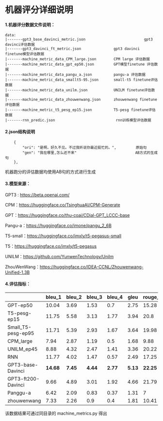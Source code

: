 # 机器评分详细说明



#### 1.机器评分数据文件说明：

```
data:
|-------gpt3_base_davinci_metric.json							gpt3 davinci评估数据
|-------gpt3_davinci_ft_metric.json               gpt3 davinci finetune模型评估数据
|-------machine_metric_data_CPM_large.json        CPM large 评估数据
|-------machine_metric_data_gpt_ep50.json         GPT模型finetune 评估数据
|-------machine_metric_data_pangu_a.json          pangu-a 评估数据
|-------machine_metric_data_smallt5-95.json       small-t5 finetune评估数据
|-------machine_metric_data_unilm.json            UNILM finetune评估数据
|-------machine_metric_data_zhouwenwang.json      zhouwenwang finetune评估数据
|-------machine_metric_t5_pesg_ep15.json          T5-pesg finetune评估数据
|-------rnn_predic.json                            rnn训练模型评估数据
```

#### 2.json结构说明

```
    {
        "ori": "是啊，好久不见。不过我听说你最近挺忙的。",         原始句
        "gen": "我在哪里,怎么还不来"                           AB方式的生成句
    },
```

机器跑分的评估数据均使用AB句的方式进行生成






#### 3.模型来源：

GPT3 : https://beta.openai.com/

CPM：https://huggingface.co/TsinghuaAI/CPM-Generate

GPT：https://huggingface.co/thu-coai/CDial-GPT_LCCC-base

Pangu-a：https://huggingface.co/imone/pangu_2_6B

T5-small：https://huggingface.co/imxly/t5-pegasus-small

T5：https://huggingface.co/imxly/t5-pegasus

UNILM：https://github.com/YunwenTechnology/Unilm

ZhouWenWang：https://huggingface.co/IDEA-CCNL/Zhouwenwang-Unified-1.3B



#### 4.评估指标：


|                    | bleu_1    | bleu_2   | bleu_3   | bleu_4   | gleu     | rouge_1   | rouge_2  | rouge_L   | distinct_1 | distinct_2 |
| ------------------ | --------- | -------- | -------- | -------- | -------- | --------- | -------- | --------- | ---------- | ---------- |
| GPT-ep50           | 10.04     | 3.69     | 1.53     | 0.7      | 2.75     | 15.28     | 1.78     | 13.7      | 6.89       | 37.39      |
| T5-pesg-ep15       | 11.75     | 5.58     | 3.13     | 1.77     | 3.94     | 20.8      | 4.98     | 19.25     | 9.02       | 42.68      |
| Small_T5-pesg-ep95 | 11.71     | 5.39     | 2.93     | 1.67     | 3.64     | 19.98     | 4.37     | 18.61     | 8.08       | 36.38      |
| CPM_large          | 7.94      | 2.87     | 1.19     | 0.5      | 1.68     | 9.88      | 1.28     | 8.83      | 5.82       | 34.43      |
| UNILM_ep45         | 8.88      | 4.32     | 2.47     | 1.41     | 3.36     | 20.22     | 4.91     | 18.98     | 7.53       | 29.90      |
| RNN                | 11.77     | 4.02     | 1.47     | 0.57     | 2.49     | 17.25     | 2.13     | 15.94     | 4.73       | 16.23      |
| GPT3-base-Davinci  | **14.68** | **7.45** | **4.44** | **2.77** | **5.13** | **22.25** | **5.65** | 20.03     | 8.43       | 40.7       |
| GPT3-ft200-Davinci | 9.66      | 4.89     | 3.01     | 1.92     | 4.66     | 21.79     | 5.5      | **20.22** | **9.725**  | 43.15      |
| Panggu-a           | 6.42      | 2.09     | 0.83     | 0.37     | 1.31     | 7         | 0.75     | 6.14      | 8.25       | 50.98      |
| zhouwenwang        | 7.33      | 2.26     | 0.9      | 0.4      | 1.81     | 10.41     | 1.01     | 8.61      | 9.72       | **53.53**  |

该数据结果可通过同目录的 machine_metrics.py 得出